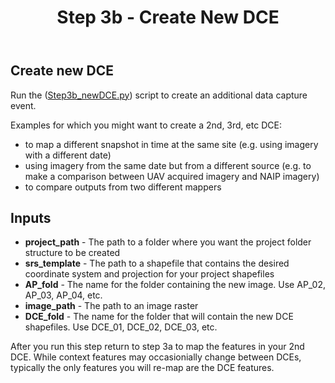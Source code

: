 ﻿---
title: Step 3b - Create New DCE
weight: 3
---

## Create new DCE

Run the ([Step3b_newDCE.py](https://github.com/Riverscapes/inundation/blob/master/STEP3b_newDCE.py)) script to create an additional data capture event. 

Examples for which you might want to create a 2nd, 3rd, etc DCE:
- to map a different snapshot in time at the same site (e.g. using imagery with a different date)
- using imagery from the same date but from a different source (e.g. to make a comparison between UAV acquired imagery and NAIP imagery)
- to compare outputs from two different mappers

## Inputs
- **project_path** - The path to a folder where you want the project folder structure to be created
- **srs_template** - The path to a shapefile that contains the desired coordinate system and projection for your project shapefiles
- **AP_fold** - The name for the folder containing the new image. Use AP_02, AP_03, AP_04, etc.
- **image_path** - The path to an image raster  
- **DCE_fold** - The name for the folder that will contain the new DCE shapefiles. Use DCE_01, DCE_02, DCE_03, etc.

After you run this step return to step 3a to map the features in your 2nd DCE. While context features may occasionially change between DCEs, typically the only features you will re-map are the DCE features.

